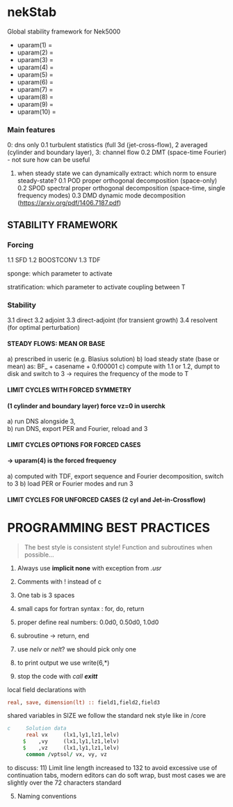 # nekStab
Global stability framework for Nek5000



- uparam(1) =
- uparam(2) =
- uparam(3) =
- uparam(4) =
- uparam(5) =
- uparam(6) =
- uparam(7) =
- uparam(8) =
- uparam(9) =
- uparam(10) =



### Main features 

0:  dns only
0.1 turbulent statistics (full 3d (jet-cross-flow), 2 averaged (cylinder and boundary layer), 3: channel flow
0.2 DMT (space-time Fourier) - not sure how can be useful

1. when steady state we can dynamically extract: which norm to ensure steady-state?
   0.1 POD proper orthogonal decomposition (space-only)
   0.2 SPOD spectral proper orthogonal decomposition (space-time, single frequency modes)
   0.3 DMD dynamic mode decomposition  (https://arxiv.org/pdf/1406.7187.pdf)

   

## STABILITY FRAMEWORK

### Forcing 

1.1 SFD 
1.2 BOOSTCONV
1.3 TDF



sponge: which parameter to activate

stratification: which parameter to activate coupling between T



### Stability
3.1 direct
3.2 adjoint
3.3 direct-adjoint (for transient growth)
3.4 resolvent (for optimal perturbation)

#### STEADY FLOWS: MEAN OR BASE

a) prescribed in useric (e.g. Blasius solution)
b) load steady state (base or mean) as:  BF_ + casename + 0.f00001
c) compute with 1.1 or 1.2, dumpt to disk and switch to 3 -> requires the frequency of the mode to T

 ####  LIMIT CYCLES WITH FORCED SYMMETRY

 ####   (1 cylinder and boundary layer) force vz=0 in userchk

a) run DNS alongside 3,  
b) run DNS, export PER and Fourier, reload and 3

####  LIMIT CYCLES OPTIONS FOR FORCED CASES

####   -> uparam(4) is the forced frequency

a) computed with TDF, export sequence and Fourier decomposition, switch to 3
b) load PER or Fourier modes and run 3

####  LIMIT CYCLES FOR UNFORCED CASES (2 cyl and Jet-in-Crossflow)









# PROGRAMMING BEST PRACTICES

> The best style is consistent style!
> Function and subroutines when possible...

1. Always use **implicit none** with exception from _.usr_

2. Comments with ! instead of c
3. One tab is 3 spaces
4. small caps for fortran syntax : for, do, return
5. proper define real numbers: 0.0d0, 0.50d0, 1.0d0
6. subroutine -> return, end 
7. use *nelv* or *nelt*? we should pick only one
8. to print output we use write(6,*)
9. stop the code with _call **exitt**_

local field declarations with

```fortran
real, save, dimension(lt) :: field1,field2,field3
```

shared variables in SIZE we follow the standard nek style like in /core

```fortran
c     Solution data
      real vx     (lx1,ly1,lz1,lelv)
     $    ,vy     (lx1,ly1,lz1,lelv)
     $    ,vz     (lx1,ly1,lz1,lelv)
      common /vptsol/ vx, vy, vz
```

to discuss:
11) Limit line length increased to 132 to avoid excessive use of continuation tabs, modern editors can do soft wrap, bust most cases we are slightly over the 72 characters standard

5. Naming conventions
